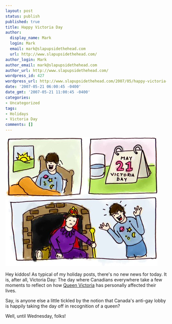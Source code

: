 ```yaml
---
layout: post
status: publish
published: true
title: Happy Victoria Day
author:
  display_name: Mark
  login: Mark
  email: mark@slapupsidethehead.com
  url: http://www.slapupsidethehead.com/
author_login: Mark
author_email: mark@slapupsidethehead.com
author_url: http://www.slapupsidethehead.com/
wordpress_id: 427
wordpress_url: http://www.slapupsidethehead.com/2007/05/happy-victoria-day/
date: '2007-05-21 06:00:45 -0400'
date_gmt: '2007-05-21 11:00:45 -0400'
categories:
- Uncategorized
tags:
- Holidays
- Victoria Day
comments: []
---
```

![Victoria Day Surprise](/wp-content/media/2007/05/victoria-day-surprise.jpg)

Hey kiddos! As typical of my holiday posts, there's no new news for today. It is, after all, Victoria Day: The day where Canadians everywhere take a few moments to reflect on how [Queen Victoria](http://en.wikipedia.org/wiki/Queen_Victoria "I hear she's a total drama queen") has personally affected their lives.

Say, is anyone else a little tickled by the notion that Canada's anti-gay lobby is happily taking the day off in recognition of a queen?

Well, until Wednesday, folks!

